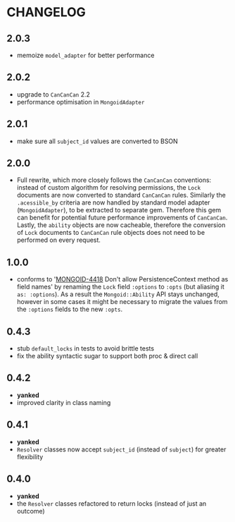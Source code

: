 # CHANGELOG

## 2.0.3

* memoize `model_adapter` for better performance

## 2.0.2

* upgrade to `CanCanCan` 2.2
* performance optimisation in `MongoidAdapter`

## 2.0.1

* make sure all `subject_id` values are converted to BSON

## 2.0.0

* Full rewrite, which more closely follows the `CanCanCan` conventions: instead of custom algorithm for resolving permissions, the `Lock` documents are now converted to standard `CanCanCan` rules. Similarly the `.acessible_by` criteria are now handled by standard model adapter (`MongoidAdapter`), to be extracted to separate gem. Therefore this gem can benefit for potential future performance improvements of `CanCanCan`. Lastly, the `ability` objects are now cacheable, therefore the conversion of `Lock` documents to `CanCanCan` rule objects does not need to be performed on every request.

## 1.0.0

* conforms to '[MONGOID-4418](https://jira.mongodb.org/browse/MONGOID-4418) Don't allow PersistenceContext method as field names' by renaming the `Lock` field `:options` to `:opts` (but aliasing it `as: :options`). As a result the `Mongoid::Ability` API stays unchanged, however in some cases it might be necessary to migrate the values from the `:options` fields to the new `:opts`.

## 0.4.3

* stub `default_locks` in tests to avoid brittle tests
* fix the ability syntactic sugar to support both proc & direct call

## 0.4.2

* **yanked**
* improved clarity in class naming

## 0.4.1

* **yanked**
* `Resolver` classes now accept `subject_id` (instead of `subject`) for greater flexibility

## 0.4.0

* **yanked**
* the `Resolver` classes refactored to return locks (instead of just an outcome)
